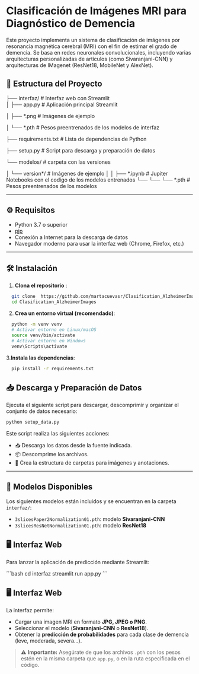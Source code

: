 # Clasificación de Imágenes MRI para Diagnóstico de Demencia

Este proyecto implementa un sistema de clasificación de imágenes por resonancia magnética cerebral (MRI) con el fin de estimar el grado de demencia. Se basa en redes neuronales convolucionales, incluyendo varias arquitecturas personalizadas de artículos (como Sivaranjani-CNN) y arquitecturas de IMagenet (ResNet18, MobileNet y AlexNet).

## 📁 Estructura del Proyecto

├── interfaz/ # Interfaz web con Streamlit<br>
│ ├── app.py # Aplicación principal Streamlit

│ ├── *.png # Imágenes de ejemplo

│ └── *.pth # Pesos preentrenados de los modelos de interfaz

├── requirements.txt # Lista de dependencias de Python

├── setup.py # Script para descarga y preparación de datos

└── modelos/ # carpeta con las versiones

│ └── version*/ # Imágenes de ejemplo
│   │    ├── *.ipynb # Jupiter Notebooks con el codigo de los modelos entrenados
└── └──  └── *.pth # Pesos preentrenados de los modelos

---

## ⚙️ Requisitos

- Python 3.7 o superior
- [pip](https://pip.pypa.io/)
- Conexión a Internet para la descarga de datos
- Navegador moderno para usar la interfaz web (Chrome, Firefox, etc.)

---

## 🛠️ Instalación

1. **Clona el repositorio** :

```bash
  git clone  https://github.com/martacuevasr/Clasification_AlzheimerImages.git
  cd Clasification_AlzheimerImages
```

2. **Crea un entorno virtual (recomendado)**:

```bash
  python -m venv venv
  # Activar entorno en Linux/macOS
  source venv/bin/activate
  # Activar entorno en Windows
  venv\Scripts\activate
```
3.**Instala las dependencias**:

```bash
  pip install -r requirements.txt
```

## 📥 Descarga y Preparación de Datos

Ejecuta el siguiente script para descargar, descomprimir y organizar el conjunto de datos necesario:

```bash
python setup_data.py
```

Este script realiza las siguientes acciones:

- 📥 Descarga los datos desde la fuente indicada.
- 📦 Descomprime los archivos.
- 📂 Crea la estructura de carpetas para imágenes y anotaciones.

---

## 🧠 Modelos Disponibles

Los siguientes modelos están incluidos y se encuentran en la carpeta `interfaz/`:

- `3slicesPaper2Normalization01.pth`: modelo **Sivaranjani-CNN**
- `3slicesResNetNormalization01.pth`: modelo **ResNet18**

## 🖥️ Interfaz Web

Para lanzar la aplicación de predicción mediante Streamlit:

´´´bash
cd interfaz
streamlit run app.py
´´´

## 🖥️ Interfaz Web

La interfaz permite:

- Cargar una imagen MRI en formato **JPG, JPEG o PNG**.
- Seleccionar el modelo (**Sivaranjani-CNN** o **ResNet18**).
- Obtener la **predicción de probabilidades** para cada clase de demencia (leve, moderada, severa...).

> ⚠️ **Importante:** Asegúrate de que los archivos `.pth` con los pesos estén en la misma carpeta que `app.py`, o en la ruta especificada en el código.



